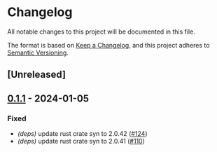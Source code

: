 # Changelog
All notable changes to this project will be documented in this file.

The format is based on [Keep a Changelog](https://keepachangelog.com/en/1.0.0/),
and this project adheres to [Semantic Versioning](https://semver.org/spec/v2.0.0.html).

## [Unreleased]

## [0.1.1](https://github.com/luongngocminh/decentralized-media-server/compare/atm0s-media-server-proc-macro-v0.1.0...atm0s-media-server-proc-macro-v0.1.1) - 2024-01-05

### Fixed
- *(deps)* update rust crate syn to 2.0.42 ([#124](https://github.com/luongngocminh/decentralized-media-server/pull/124))
- *(deps)* update rust crate syn to 2.0.41 ([#110](https://github.com/luongngocminh/decentralized-media-server/pull/110))
